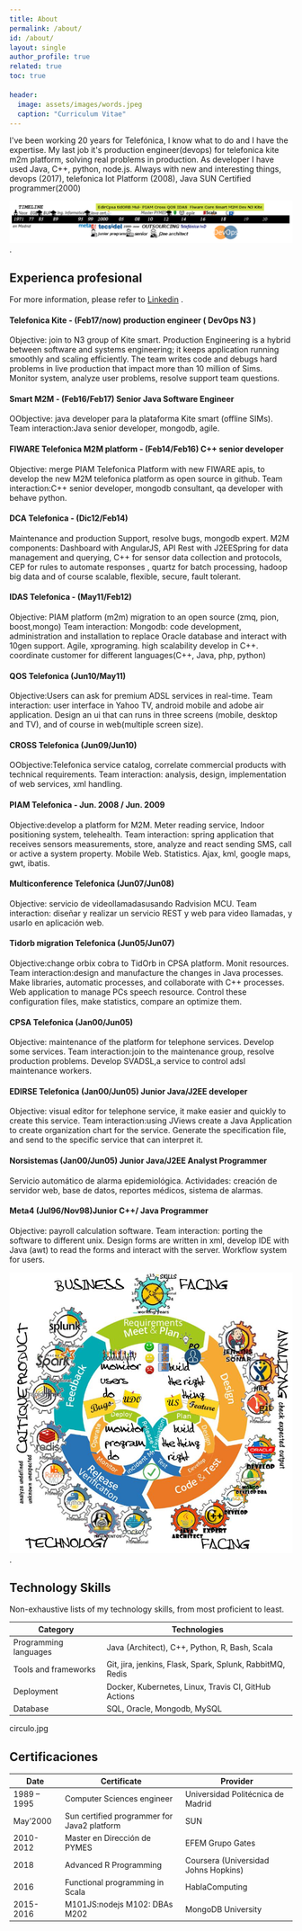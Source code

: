```yaml
---
title: About
permalink: /about/
id: /about/
layout: single
author_profile: true
related: true
toc: true

header:
  image: assets/images/words.jpeg
  caption: "Curriculum Vitae"
---
```


 I've been working 20 years for Telefónica,  I know what to do and I have the expertise.
My last job it's production engineer(devops) for telefonica kite m2m platform, solving real problems in production.
As developer I have used Java, C++, python, node.js.
Always with new and interesting things, devops (2017), telefonica Iot Platform (2008), Java SUN Certified programmer(2000) 

![TimeLine2020](assets/images/TimeLine2020.png).

## Experienca profesional

For more information, please refer to [Linkedin](https://www.linkedin.com/in/arigita) .

#### Telefonica Kite - (Feb17/now) production engineer ( DevOps N3 )
Objective: join to N3 group of Kite smart.
Production Engineering is a hybrid between software and systems engineering; it keeps application running smoothly and scaling efficiently.
The team writes code and debugs hard problems in live production that impact more than 10 million of Sims.
Monitor system, analyze user problems, resolve support team questions.

#### Smart M2M - (Feb16/Feb17) Senior Java Software Engineer
OObjective: java developer para la plataforma Kite smart (offline SIMs).
Team interaction:Java senior developer, mongodb, agile.

#### FIWARE Telefonica M2M platform - (Feb14/Feb16) C++ senior developer
Objective: merge PIAM Telefonica Platform with new FIWARE apis, to develop the new M2M telefonica platform as open source in github.
Team interaction:C++ senior developer, mongodb consultant, qa developer with behave python.

#### DCA Telefonica - (Dic12/Feb14)
Maintenance and production Support, resolve bugs, mongodb expert.
M2M components: Dashboard with AngularJS, API Rest with J2EESpring for data management and querying, C++ for sensor data collection and protocols, CEP for rules to automate responses , quartz for batch processing, hadoop big data and of course scalable, flexible, secure, fault tolerant.

#### IDAS Telefonica - (May11/Feb12)
Objective: PIAM platform (m2m) migration to an open source (zmq, pion,
boost,mongo)
Team interaction: Mongodb: code development, administration and installation to
replace Oracle database and interact with 10gen support. Agile, xprograming. high
scalability develop in C++. coordinate customer for different languages(C++, Java,
php, python)

#### QOS Telefonica (Jun10/May11)
Objective:Users can ask for premium ADSL services in real-time.
Team interaction: user interface in Yahoo TV, android mobile and adobe air application. Design an ui that can runs in three screens (mobile, desktop and TV), and of course in web(multiple screen size).

#### CROSS Telefonica (Jun09/Jun10)
OObjective:Telefonica service catalog, correlate commercial products with technical requirements.
Team interaction: analysis, design, implementation of web services, xml handling. 

#### PIAM Telefonica - Jun. 2008 / Jun. 2009
Objective:develop a platform for M2M. Meter reading service, Indoor positioning system, telehealth.
Team interaction: spring application that receives sensors measurements, store, analyze
and react sending SMS, call or active a system property. Mobile Web. Statistics. Ajax, kml, google maps, gwt, ibatis.

#### Multiconference Telefonica (Jun07/Jun08)
Objective: servicio de videollamadasusando Radvision MCU.
Team interaction: diseñar y realizar un servicio REST y web para video llamadas, y
usarlo en aplicación web.

#### Tidorb migration Telefonica (Jun05/Jun07)
Objective:change orbix cobra to TidOrb in CPSA platform. Monit resources.
Team interaction:design and manufacture the changes in Java processes. Make libraries, automatic processes, and collaborate with C++ processes.
Web application to manage PCs speech resource. Control these configuration files, make statistics, compare an optimize them.

#### CPSA Telefonica (Jan00/Jun05) 
Objective: maintenance of the platform for telephone services. Develop some services.
Team interaction:join to the maintenance group, resolve production problems. Develop SVADSL,a service to control adsl maintenance workers.

#### EDIRSE Telefonica (Jan00/Jun05) Junior Java/J2EE developer
Objective: visual editor for telephone service, it make easier and quickly to create this service.
Team interaction:using JViews create a Java Application to create organization chart for the service. Generate the specification file, and send to the specific service that can interpret it.

#### Norsistemas (Jan00/Jun05) Junior Java/J2EE Analyst Programmer
Servicio automático de alarma epidemiológica.
Actividades: creación de servidor web, base de datos, reportes médicos, sistema
de alarmas.

#### Meta4 (Jul96/Nov98)Junior C++/ Java Programmer
Objective: payroll calculation software.
Team interaction: porting the software to different unix. Design forms are written in xml, develop
IDE with Java (awt) to read the forms and interact with the server. Workflow system for users.

![TimeLine2020](assets/images/circle.jpeg).

## Technology Skills

Non-exhaustive lists of my technology skills, from most proficient to least.

| Category              | Technologies                                                                                                                                                         |
| --------------------- | -------------------------------------------------------------------- |
| Programming languages | Java (Architect), C++, Python, R, Bash, Scala                        |
| Tools and frameworks  | Git, jira, jenkins, Flask, Spark, Splunk, RabbitMQ, Redis            |
| Deployment            | Docker, Kubernetes, Linux, Travis CI, GitHub Actions                 |
| Database              | SQL, Oracle, Mongodb, MySQL                                          |

circulo.jpg


## Certificaciones

| Date         |       Certificate             | Provider  |
| ------------ | ----------------------------- | -------- |
| 1989 – 1995  | Computer Sciences engineer    | Universidad Politécnica de Madrid       |
| May’2000     | Sun certified programmer for Java2 platform     | SUN  |
| 2010-2012    | Master en Dirección de PYMES  |  EFEM  Grupo Gates |
| 2018         |   Advanced R Programming      |  Coursera (Universidad Johns Hopkins) |
| 2016         | Functional programming in Scala |    HablaComputing |
| 2015-2016    | M101JS:nodejs M102: DBAs M202   | MongoDB University |
